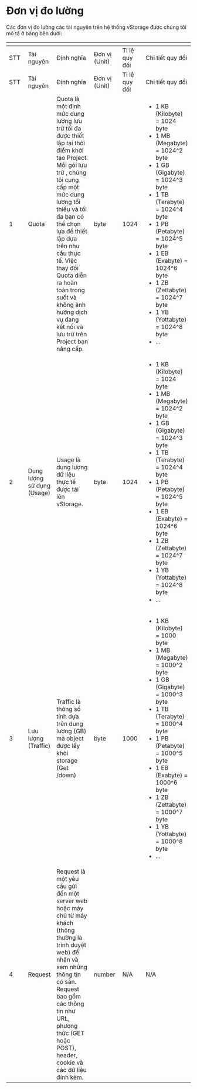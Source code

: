 # Đơn vị đo lường

Các đơn vị đo lường các tài nguyên trên hệ thống vStorage được chúng tôi mô tả ở bảng bên dưới:

<table data-header-hidden><thead><tr><th width="63"></th><th></th><th width="164"></th><th width="83"></th><th width="81"></th><th></th></tr></thead><tbody><tr><td>STT</td><td>Tài nguyên</td><td>Định nghĩa</td><td>Đơn vị (Unit)</td><td>Tỉ lệ quy đổi</td><td>Chi tiết quy đổi</td></tr><tr><td>STT</td><td>Tài nguyên</td><td>Định nghĩa</td><td>Đơn vị (Unit)</td><td>Tỉ lệ quy đổi</td><td>Chi tiết quy đổi</td></tr><tr><td>1</td><td>Quota</td><td>Quota là một định mức dung lượng lưu trữ tối đa được thiết lập tại thời điểm khởi tạo Project. Mỗi gói lưu trữ , chúng tôi cung cấp một mức dung lượng tối thiểu và tối đa bạn có thể chọn lựa để thiết lập dựa trên nhu cầu thực tế. Việc thay đổi Quota diễn ra hoàn toàn trong suốt và không ảnh hưởng dịch vụ đang kết nối và lưu trữ trên Project bạn nâng cấp.</td><td>byte</td><td>1024</td><td><ul><li>1 KB (Kilobyte) = 1024 byte</li><li>1 MB (Megabyte) = 1024^2 byte</li><li>1 GB (Gigabyte) = 1024^3 byte</li><li>1 TB (Terabyte) = 1024^4 byte</li><li>1 PB (Petabyte) = 1024^5 byte</li><li>1 EB (Exabyte) = 1024^6 byte </li><li>1 ZB (Zettabyte) = 1024^7 byte </li><li>1 YB (Yottabyte) = 1024^8 byte </li><li>...</li></ul></td></tr><tr><td>2</td><td>Dung lượng sử dụng (Usage)</td><td>Usage là dung lượng dữ liệu thực tế được tải lên vStorage.</td><td>byte</td><td>1024</td><td><ul><li>1 KB (Kilobyte) = 1024 byte</li><li>1 MB (Megabyte) = 1024^2 byte</li><li>1 GB (Gigabyte) = 1024^3 byte</li><li>1 TB (Terabyte) = 1024^4 byte</li><li>1 PB (Petabyte) = 1024^5 byte</li><li>1 EB (Exabyte) = 1024^6 byte </li><li>1 ZB (Zettabyte) = 1024^7 byte </li><li>1 YB (Yottabyte) = 1024^8 byte </li><li>...</li></ul></td></tr><tr><td>3</td><td>Lưu lượng (Traffic)</td><td>Traffic là thông số tính dựa trên dung lượng (GB) mà object được lấy khỏi storage (Get /down) </td><td>byte</td><td>1000</td><td><ul><li>1 KB (Kilobyte) = 1000 byte</li><li>1 MB (Megabyte) = 1000^2 byte</li><li>1 GB (Gigabyte) = 1000^3 byte</li><li>1 TB (Terabyte) = 1000^4 byte</li><li>1 PB (Petabyte) = 1000^5 byte</li><li>1 EB (Exabyte) = 1000^6 byte </li><li>1 ZB (Zettabyte) = 1000^7 byte </li><li>1 YB (Yottabyte) = 1000^8 byte </li><li>...</li></ul></td></tr><tr><td>4</td><td>Request</td><td>Request là một yêu cầu gửi đến một server web hoặc máy chủ từ máy khách (thông thường là trình duyệt web) để nhận và xem những thông tin có sẵn. Request bao gồm các thông tin như URL, phương thức (GET hoặc POST), header, cookie và các dữ liệu đính kèm.</td><td>number</td><td>N/A</td><td>N/A</td></tr></tbody></table>

